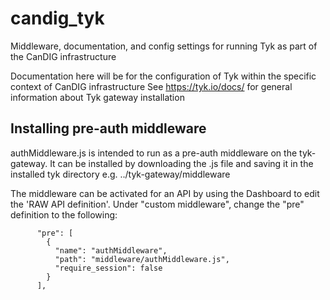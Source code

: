 # candig_tyk
Middleware, documentation, and config settings for running Tyk as part of the CanDIG infrastructure

Documentation here will be for the configuration of Tyk within the specific context of CanDIG infrastructure
See https://tyk.io/docs/ for general information about Tyk gateway installation

## Installing pre-auth middleware
authMiddleware.js is intended to run as a pre-auth middleware on the tyk-gateway. It can be installed by downloading the .js file and saving it in the installed tyk directory e.g. ../tyk-gateway/middleware

The middleware can be activated for an API by using the Dashboard to edit the 'RAW API definition'. Under "custom middleware", change the "pre" definition to the following:
```
      "pre": [
        {
          "name": "authMiddleware",
          "path": "middleware/authMiddleware.js",
          "require_session": false
        }
      ],
```
